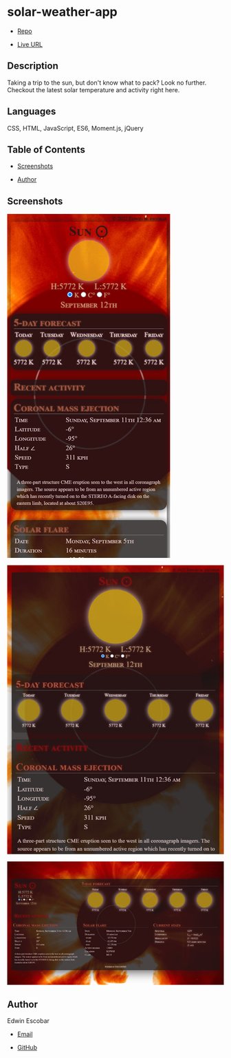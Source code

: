 
# solar-weather-app

  * [Repo](https://github.com/escowin/solar-weather-app)

  * [Live URL](https://escowin.github.io/solar-weather-app)
  
## Description

  Taking a trip to the sun, but don't know what to pack? Look no further. Checkout the latest solar temperature and activity right here.

## Languages

  CSS, HTML, JavaScript, ES6, Moment.js, jQuery

## Table of Contents

  * [Screenshots](#screenshots)

  * [Author](#author)

## Screenshots

![mobile display](./assets/images/screenshot/solar-weather-mobile.jpg)

![tablet display](./assets/images/screenshot/solar-weather-tablet.jpg)

![desktop display](./assets/images/screenshot/solar-weather-desktop.jpg)

## Author

  Edwin Escobar

  * [Email](mailto:edwin@escowinart.com)

  * [GitHub](https://github.com/escowin)
